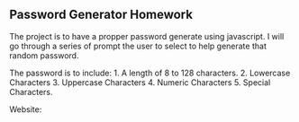 ## Password Generator Homework

The project is to have a propper password generate using javascript. I will go through a series of prompt the user to select to help generate that random password. 

The password is to include:
    1. A length of 8 to 128 characters. 
    2. Lowercase Characters
    3. Uppercase Characters
    4. Numeric Characters
    5. Special Characters. 


Website: 